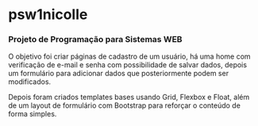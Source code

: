 # psw1nicolle
<h3>Projeto de Programação para Sistemas WEB</h3>

<p>O objetivo foi criar páginas de cadastro de um usuário, há uma home com verificação de e-mail e senha com possibilidade de salvar dados, depois um formulário para adicionar dados que posteriormente podem ser modificados.<p>

<p>Depois foram criados templates bases usando Grid, Flexbox e Float, além de um layout de formulário com Bootstrap para reforçar o conteúdo de forma simples.<p>

